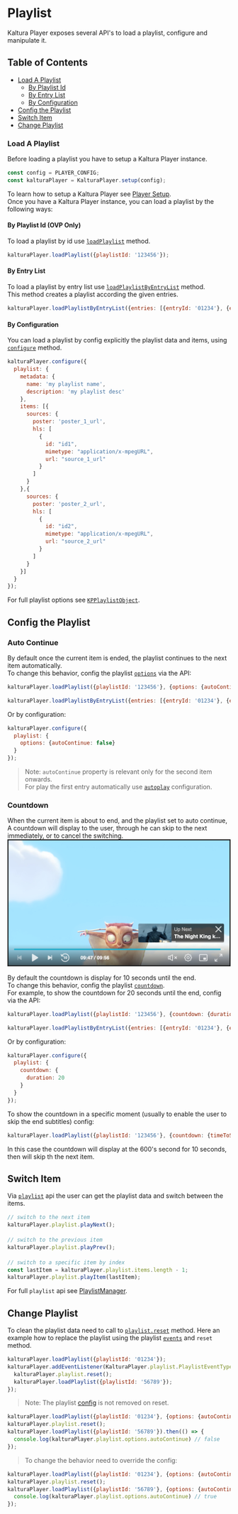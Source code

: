 # Playlist

Kaltura Player exposes several API's to load a playlist, configure and manipulate it. 

## Table of Contents

- [Load A Playlist](#load-a-playlist)
  - [By Playlist Id](#by-playlist-id)
  - [By Entry List](#by-entry-list)
  - [By Configuration](#by-configuration)
- [Config the Playlist](#config-the-playlist)
- [Switch Item](#switch-item)
- [Change Playlist](#change-playlist)

### Load A Playlist

Before loading a playlist you have to setup a Kaltura Player instance. 

```javascript
const config = PLAYER_CONFIG;
const kalturaPlayer = KalturaPlayer.setup(config);
```

To learn how to setup a Kaltura Player see [Player Setup](./player-setup.md).
<br>Once you have a Kaltura Player instance, you can load a playlist by the following ways: 

#### By Playlist Id (OVP Only)

To load a playlist by id use [`loadPlaylist`](./api.md#loadplaylist) method.

```javascript
kalturaPlayer.loadPlaylist({playlistId: '123456'});
```

#### By Entry List

To load a playlist by entry list use [`loadPlaylistByEntryList`](./api.md#loadplaylistbyentrylist) method.
<br>This method creates a playlist according the given entries.

```javascript
kalturaPlayer.loadPlaylistByEntryList({entries: [{entryId: '01234'}, {entryId: '56789'}]});
```

#### By Configuration

You can load a playlist by config explicitly the playlist data and items, using [`configure`](./api.md#configure) method.
```javascript
kalturaPlayer.configure({
  playlist: {
    metadata: {
      name: 'my playlist name',
      description: 'my playlist desc'
    },
    items: [{
      sources: {
        poster: 'poster_1_url',
        hls: [
          {
            id: "id1",
            mimetype: "application/x-mpegURL",
            url: "source_1_url"
          }
        ]
      }
    },{
      sources: {
        poster: 'poster_2_url',
        hls: [
          {
            id: "id2",
            mimetype: "application/x-mpegURL",
            url: "source_2_url"
          }
        ]
      }
    }]
  }
});
```
For full playlist options see [`KPPlaylistObject`](./api.md#kpplaylistobject).

## Config the Playlist

### Auto Continue

By default once the current item is ended, the playlist continues to the next item automatically.
<br>To change this behavior, config the playlist [`options`](./api.md#kpplaylistoptions) via the API:
```javascript
kalturaPlayer.loadPlaylist({playlistId: '123456'}, {options: {autoContinue: false}});
```
```javascript
kalturaPlayer.loadPlaylistByEntryList({entries: [{entryId: '01234'}, {entryId: '56789'}]}, {options: {autoContinue: false}});
```
Or by configuration: 
```javascript
kalturaPlayer.configure({
  playlist: {
    options: {autoContinue: false}
  }
});
```
> Note: `autoContinue` property is relevant only for the second item onwards.
<br>For play the first entry automatically use [`autoplay`](https://github.com/kaltura/playkit-js/blob/master/docs/autoplay.md) configuration.        

### Countdown

When the current item is about to end, and the playlist set to auto continue,
A countdown will display to the user, through he can skip to the next immediately, or to cancel the switching.
![playlist-countdown](./images/playlist-countdown.png)

By default the countdown is display for 10 seconds until the end. 
<br>To change this behavior, config the playlist [`countdown`](./api.md#kpplaylistcountdownoptions).
<br> For example, to show the countdown for 20 seconds until the end, config via the API:
```javascript
kalturaPlayer.loadPlaylist({playlistId: '123456'}, {countdown: {duration: 20}});
```
```javascript
kalturaPlayer.loadPlaylistByEntryList({entries: [{entryId: '01234'}, {entryId: '56789'}]}, {countdown: {duration: 20}});
```
Or by configuration: 
```javascript
kalturaPlayer.configure({
  playlist: {
    countdown: {
      duration: 20
    }
  }
});
```
To show the countdown in a specific moment (usually to enable the user to skip the end subtitles) config:
```javascript
kalturaPlayer.loadPlaylist({playlistId: '123456'}, {countdown: {timeToShow: 600}});
```
In this case the countdown will display at the 600's second for 10 seconds, then will skip th the next item.

## Switch Item

Via [`playlist`](./api.md#playlist) api the user can get the playlist data and switch between the items.
```javascript
// switch to the next item
kalturaPlayer.playlist.playNext();
 
// switch to the previous item
kalturaPlayer.playlist.playPrev();
 
// switch to a specific item by index
const lastItem = kalturaPlayer.playlist.items.length - 1;
kalturaPlayer.playlist.playItem(lastItem); 
```
For full `playlist` api see [PlaylistManager](./api.md#playlistmanager).

## Change Playlist

To clean the playlist data need to call to [`playlist.reset`](./api.md#reset) method.
Here an example how to replace the playlist using the playlist [`events`](./api.md#playlisteventtype) and `reset` method. 
```javascript
kalturaPlayer.loadPlaylist({playlistId: '01234'});
kalturaPlayer.addEventListener(KalturaPlayer.playlist.PlaylistEventType.PLAYLIST_ENDED, () => {
  kalturaPlayer.playlist.reset();
  kalturaPlayer.loadPlaylist({playlistId: '56789'});
});
``` 

> Note: The playlist [config](./api.md#KPPlaylistConfigObject) is not removed on reset. 
```javascript
kalturaPlayer.loadPlaylist({playlistId: '01234'}, {options: {autoContinue: false}});
kalturaPlayer.playlist.reset();
kalturaPlayer.loadPlaylist({playlistId: '56789'}).then(() => {
  console.log(kalturaPlayer.playlist.options.autoContinue) // false
});
```  
>To change the behavior need to override the config:
```javascript
kalturaPlayer.loadPlaylist({playlistId: '01234'}, {options: {autoContinue: false}});
kalturaPlayer.playlist.reset();
kalturaPlayer.loadPlaylist({playlistId: '56789'}, {options: {autoContinue: true}}).then(() => {
  console.log(kalturaPlayer.playlist.options.autoContinue) // true
});
```
